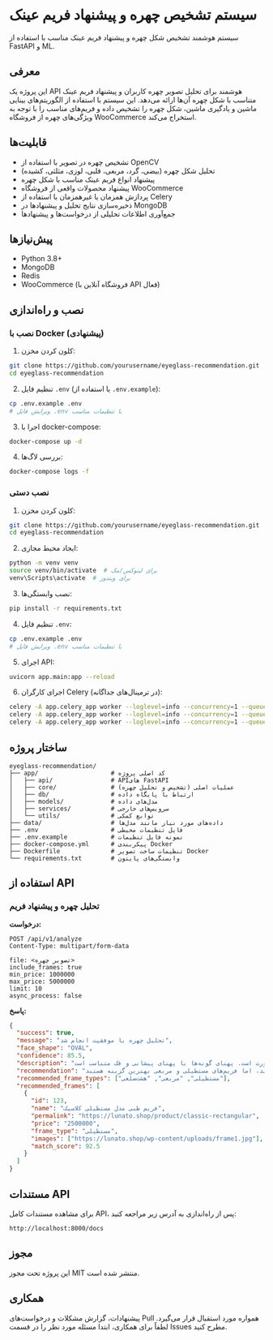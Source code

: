 # سیستم تشخیص چهره و پیشنهاد فریم عینک

سیستم هوشمند تشخیص شکل چهره و پیشنهاد فریم عینک مناسب با استفاده از FastAPI و ML.

## معرفی

این پروژه یک API هوشمند برای تحلیل تصویر چهره کاربران و پیشنهاد فریم عینک متناسب با شکل چهره آن‌ها ارائه می‌دهد. این سیستم با استفاده از الگوریتم‌های بینایی ماشین و یادگیری ماشین، شکل چهره را تشخیص داده و فریم‌های مناسب را با توجه به ویژگی‌های چهره از فروشگاه WooCommerce استخراج می‌کند.

## قابلیت‌ها

- تشخیص چهره در تصویر با استفاده از OpenCV
- تحلیل شکل چهره (بیضی، گرد، مربعی، قلبی، لوزی، مثلثی، کشیده)
- پیشنهاد انواع فریم عینک مناسب با شکل چهره
- پیشنهاد محصولات واقعی از فروشگاه WooCommerce
- پردازش همزمان یا غیرهمزمان با استفاده از Celery
- ذخیره‌سازی نتایج تحلیل و پیشنهادها در MongoDB
- جمع‌آوری اطلاعات تحلیلی از درخواست‌ها و پیشنهادها

## پیش‌نیازها

- Python 3.8+
- MongoDB
- Redis
- WooCommerce (فروشگاه آنلاین با API فعال)

## نصب و راه‌اندازی

### نصب با Docker (پیشنهادی)

1. کلون کردن مخزن:
```bash
git clone https://github.com/yourusername/eyeglass-recommendation.git
cd eyeglass-recommendation
```

2. تنظیم فایل `.env` (یا استفاده از `.env.example`):
```bash
cp .env.example .env
# ویرایش فایل .env با تنظیمات مناسب
```

3. اجرا با docker-compose:
```bash
docker-compose up -d
```

4. بررسی لاگ‌ها:
```bash
docker-compose logs -f
```

### نصب دستی

1. کلون کردن مخزن:
```bash
git clone https://github.com/yourusername/eyeglass-recommendation.git
cd eyeglass-recommendation
```

2. ایجاد محیط مجازی:
```bash
python -m venv venv
source venv/bin/activate  # برای لینوکس/مک
venv\Scripts\activate  # برای ویندوز
```

3. نصب وابستگی‌ها:
```bash
pip install -r requirements.txt
```

4. تنظیم فایل `.env`:
```bash
cp .env.example .env
# ویرایش فایل .env با تنظیمات مناسب
```

5. اجرای API:
```bash
uvicorn app.main:app --reload
```

6. اجرای کارگران Celery (در ترمینال‌های جداگانه):
```bash
celery -A app.celery_app worker --loglevel=info --concurrency=1 --queues=face_detection
celery -A app.celery_app worker --loglevel=info --concurrency=1 --queues=face_analysis
celery -A app.celery_app worker --loglevel=info --concurrency=1 --queues=frame_matching
```

## ساختار پروژه

```
eyeglass-recommendation/
├── app/                    # کد اصلی پروژه
│   ├── api/                # APIهای FastAPI
│   ├── core/               # عملیات اصلی (تشخیص و تحلیل چهره)
│   ├── db/                 # ارتباط با پایگاه داده
│   ├── models/             # مدل‌های داده
│   ├── services/           # سرویس‌های خارجی
│   └── utils/              # توابع کمکی
├── data/                   # داده‌های مورد نیاز مانند مدل‌ها
├── .env                    # فایل تنظیمات محیطی
├── .env.example            # نمونه فایل تنظیمات
├── docker-compose.yml      # پیکربندی Docker
├── Dockerfile              # تنظیمات ساخت تصویر Docker
└── requirements.txt        # وابستگی‌های پایتون
```

## استفاده از API

### تحلیل چهره و پیشنهاد فریم

**درخواست:**
```http
POST /api/v1/analyze
Content-Type: multipart/form-data

file: <تصویر چهره>
include_frames: true
min_price: 1000000
max_price: 5000000
limit: 10
async_process: false
```

**پاسخ:**
```json
{
  "success": true,
  "message": "تحلیل چهره با موفقیت انجام شد",
  "face_shape": "OVAL",
  "confidence": 85.5,
  "description": "صورت بیضی متعادل‌ترین شکل صورت است. پهنای گونه‌ها با پهنای پیشانی و فک متناسب است.",
  "recommendation": "اکثر فریم‌ها برای این نوع صورت مناسب هستند، اما فریم‌های مستطیلی و مربعی بهترین گزینه هستند.",
  "recommended_frame_types": ["مستطیلی", "مربعی", "هشت‌ضلعی"],
  "recommended_frames": [
    {
      "id": 123,
      "name": "فریم طبی مدل مستطیلی کلاسیک",
      "permalink": "https://lunato.shop/product/classic-rectangular",
      "price": "2500000",
      "frame_type": "مستطیلی",
      "images": ["https://lunato.shop/wp-content/uploads/frame1.jpg"],
      "match_score": 92.5
    }
  ]
}
```

## مستندات API

برای مشاهده مستندات کامل API، پس از راه‌اندازی به آدرس زیر مراجعه کنید:

```
http://localhost:8000/docs
```

## مجوز

این پروژه تحت مجوز MIT منتشر شده است.

## همکاری

پیشنهادات، گزارش مشکلات و درخواست‌های Pull همواره مورد استقبال قرار می‌گیرد. لطفاً برای همکاری، ابتدا مسئله مورد نظر را در قسمت Issues مطرح کنید.